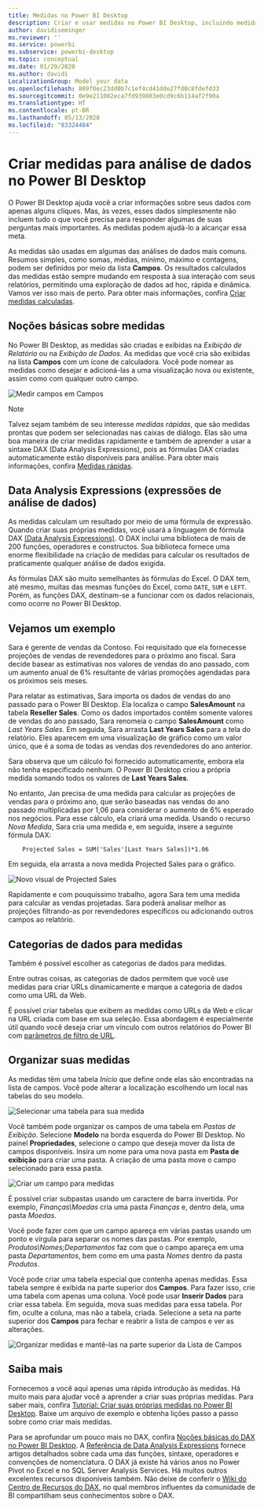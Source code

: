 ```yaml
---
title: Medidas no Power BI Desktop
description: Criar e usar medidas no Power BI Desktop, incluindo medidas rápidas e a sintaxe DAX
author: davidiseminger
ms.reviewer: ''
ms.service: powerbi
ms.subservice: powerbi-desktop
ms.topic: conceptual
ms.date: 01/29/2020
ms.author: davidi
LocalizationGroup: Model your data
ms.openlocfilehash: 809f0ec23dd0b7c1ef4cd41dde27fd0c8fdefd33
ms.sourcegitcommit: 0e9e211082eca7fd939803e0cd9c6b114af2f90a
ms.translationtype: HT
ms.contentlocale: pt-BR
ms.lasthandoff: 05/13/2020
ms.locfileid: "83324484"
---
```

# <a name="create-measures-for-data-analysis-in-power-bi-desktop"></a>Criar medidas para análise de dados no Power BI Desktop

O Power BI Desktop ajuda você a criar informações sobre seus dados com apenas alguns cliques. Mas, às vezes, esses dados simplesmente não incluem tudo o que você precisa para responder algumas de suas perguntas mais importantes. As medidas podem ajudá-lo a alcançar essa meta.

As medidas são usadas em algumas das análises de dados mais comuns. Resumos simples, como somas, médias, mínimo, máximo e contagens, podem ser definidos por meio da lista **Campos**. Os resultados calculados das medidas estão sempre mudando em resposta à sua interação com seus relatórios, permitindo uma exploração de dados ad hoc, rápida e dinâmica. Vamos ver isso mais de perto. Para obter mais informações, confira [Criar medidas calculadas](/learn/modules/model-data-power-bi/4b-create-calculated-measures).

## <a name="understanding-measures"></a>Noções básicas sobre medidas

No Power BI Desktop, as medidas são criadas e exibidas na *Exibição de Relatório* ou na *Exibição de Dados*. As medidas que você cria são exibidas na lista **Campos** com um ícone de calculadora. Você pode nomear as medidas como desejar e adicioná-las a uma visualização nova ou existente, assim como com qualquer outro campo.

![Medir campos em Campos](media/desktop-measures/measuresinpbid_measinfieldlist.png)

> [!NOTE]
> Talvez sejam também de seu interesse *medidas rápidas*, que são medidas prontas que podem ser selecionadas nas caixas de diálogo. Elas são uma boa maneira de criar medidas rapidamente e também de aprender a usar a sintaxe DAX (Data Analysis Expressions), pois as fórmulas DAX criadas automaticamente estão disponíveis para análise. Para obter mais informações, confira [Medidas rápidas](desktop-quick-measures.md).
> 
> 

## <a name="data-analysis-expressions"></a>Data Analysis Expressions (expressões de análise de dados)

As medidas calculam um resultado por meio de uma fórmula de expressão. Quando criar suas próprias medidas, você usará a linguagem de fórmula DAX [(Data Analysis Expressions)](/dax/). O DAX inclui uma biblioteca de mais de 200 funções, operadores e constructos. Sua biblioteca fornece uma enorme flexibilidade na criação de medidas para calcular os resultados de praticamente qualquer análise de dados exigida.

As fórmulas DAX são muito semelhantes às fórmulas do Excel. O DAX tem, até mesmo, muitas das mesmas funções do Excel, como `DATE`, `SUM` e `LEFT`. Porém, as funções DAX, destinam-se a funcionar com os dados relacionais, como ocorre no Power BI Desktop.

## <a name="lets-look-at-an-example"></a>Vejamos um exemplo

Sara é gerente de vendas da Contoso. Foi requisitado que ela fornecesse projeções de vendas de revendedores para o próximo ano fiscal. Sara decide basear as estimativas nos valores de vendas do ano passado, com um aumento anual de 6% resultante de várias promoções agendadas para os próximos seis meses.

Para relatar as estimativas, Sara importa os dados de vendas do ano passado para o Power BI Desktop. Ela localiza o campo **SalesAmount** na tabela **Reseller Sales**. Como os dados importados contêm somente valores de vendas do ano passado, Sara renomeia o campo **SalesAmount** como *Last Years Sales*. Em seguida, Sara arrasta **Last Years Sales** para a tela do relatório. Eles aparecem em uma visualização de gráfico como um valor único, que é a soma de todas as vendas dos revendedores do ano anterior.

Sara observa que um cálculo foi fornecido automaticamente, embora ela não tenha especificado nenhum. O Power BI Desktop criou a própria medida somando todos os valores de **Last Years Sales**.

No entanto, Jan precisa de uma medida para calcular as projeções de vendas para o próximo ano, que serão baseadas nas vendas do ano passado multiplicadas por 1,06 para considerar o aumento de 6% esperado nos negócios. Para esse cálculo, ela criará uma medida. Usando o recurso *Nova Medida*, Sara cria uma medida e, em seguida, insere a seguinte fórmula DAX:

```dax
    Projected Sales = SUM('Sales'[Last Years Sales])*1.06
```

Em seguida, ela arrasta a nova medida Projected Sales para o gráfico.

![Novo visual de Projected Sales](media/desktop-measures/measuresinpbid_lastyearsales.png)

Rapidamente e com pouquíssimo trabalho, agora Sara tem uma medida para calcular as vendas projetadas. Sara poderá analisar melhor as projeções filtrando-as por revendedores específicos ou adicionando outros campos ao relatório.

## <a name="data-categories-for-measures"></a>Categorias de dados para medidas

Também é possível escolher as categorias de dados para medidas.

Entre outras coisas, as categorias de dados permitem que você use medidas para criar URLs dinamicamente e marque a categoria de dados como uma URL da Web.

É possível criar tabelas que exibem as medidas como URLs da Web e clicar na URL criada com base em sua seleção. Essa abordagem é especialmente útil quando você deseja criar um vínculo com outros relatórios do Power BI com [parâmetros de filtro de URL](../collaborate-share/service-url-filters.md).

## <a name="organizing-your-measures"></a>Organizar suas medidas

As medidas têm uma tabela *Início* que define onde elas são encontradas na lista de campos. Você pode alterar a localização escolhendo um local nas tabelas do seu modelo.

![Selecionar uma tabela para sua medida](media/desktop-measures/measures-03.png)

Você também pode organizar os campos de uma tabela em *Pastas de Exibição*. Selecione **Modelo** na borda esquerda do Power BI Desktop. No painel **Propriedades**, selecione o campo que deseja mover da lista de campos disponíveis. Insira um nome para uma nova pasta em **Pasta de exibição** para criar uma pasta. A criação de uma pasta move o campo selecionado para essa pasta.

![Criar um campo para medidas](media/desktop-measures/measures-04.gif)

É possível criar subpastas usando um caractere de barra invertida. Por exemplo, *Finanças\Moedas* cria uma pasta *Finanças* e, dentro dela, uma pasta *Moedas*.

Você pode fazer com que um campo apareça em várias pastas usando um ponto e vírgula para separar os nomes das pastas. Por exemplo, *Produtos\Nomes;Departamentos* faz com que o campo apareça em uma pasta *Departamentos*, bem como em uma pasta *Nomes* dentro da pasta *Produtos*.

Você pode criar uma tabela especial que contenha apenas medidas. Essa tabela sempre é exibida na parte superior dos **Campos**. Para fazer isso, crie uma tabela com apenas uma coluna. Você pode usar **Inserir Dados** para criar essa tabela. Em seguida, mova suas medidas para essa tabela. Por fim, oculte a coluna, mas não a tabela, criada. Selecione a seta na parte superior dos **Campos** para fechar e reabrir a lista de campos e ver as alterações.

![Organizar medidas e mantê-las na parte superior da Lista de Campos](media/desktop-measures/measures-05.png)

## <a name="learn-more"></a>Saiba mais

Fornecemos a você aqui apenas uma rápida introdução às medidas. Há muito mais para ajudar você a aprender a criar suas próprias medidas. Para saber mais, confira [Tutorial: Criar suas próprias medidas no Power BI Desktop](desktop-tutorial-create-measures.md). Baixe um arquivo de exemplo e obtenha lições passo a passo sobre como criar mais medidas.  

Para se aprofundar um pouco mais no DAX, confira [Noções básicas do DAX no Power BI Desktop](desktop-quickstart-learn-dax-basics.md). A [Referência de Data Analysis Expressions](/dax/) fornece artigos detalhados sobre cada uma das funções, sintaxe, operadores e convenções de nomenclatura. O DAX já existe há vários anos no Power Pivot no Excel e no SQL Server Analysis Services. Há muitos outros excelentes recursos disponíveis também. Não deixe de conferir o [Wiki do Centro de Recursos do DAX](https://social.technet.microsoft.com/wiki/contents/articles/1088.dax-resource-center.aspx), no qual membros influentes da comunidade de BI compartilham seus conhecimentos sobre o DAX.
